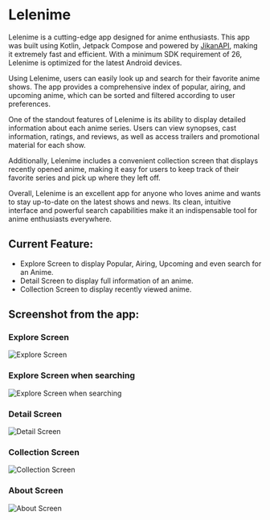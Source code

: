 # Lelenime

Lelenime is a cutting-edge app designed for anime enthusiasts. This app was built using Kotlin, Jetpack Compose and powered by [JikanAPI](https://github.com/jikan-me/jikan), making it extremely fast and efficient. With a minimum SDK requirement of 26, Lelenime is optimized for the latest Android devices.

Using Lelenime, users can easily look up and search for their favorite anime shows. The app provides a comprehensive index of popular, airing, and upcoming anime, which can be sorted and filtered according to user preferences.

One of the standout features of Lelenime is its ability to display detailed information about each anime series. Users can view synopses, cast information, ratings, and reviews, as well as access trailers and promotional material for each show.

Additionally, Lelenime includes a convenient collection screen that displays recently opened anime, making it easy for users to keep track of their favorite series and pick up where they left off.

Overall, Lelenime is an excellent app for anyone who loves anime and wants to stay up-to-date on the latest shows and news. Its clean, intuitive interface and powerful search capabilities make it an indispensable tool for anime enthusiasts everywhere.

## Current Feature:
- Explore Screen to display Popular, Airing, Upcoming and even search for an Anime.
- Detail Screen to display full information of an anime.
- Collection Screen to display recently viewed anime.

## Screenshot from the app:

### Explore Screen
![Explore Screen](https://firebasestorage.googleapis.com/v0/b/lelenime-2e595.appspot.com/o/explore-screen.jpg?alt=media&token=c0206e15-700f-4ef3-bbf1-52fc5f191a94)

### Explore Screen when searching
![Explore Screen when searching](https://firebasestorage.googleapis.com/v0/b/lelenime-2e595.appspot.com/o/explore-screen-searching.jpg?alt=media&token=0dcc2984-432f-41d2-a4b3-23d9bcfdeae3)


### Detail Screen
![Detail Screen](https://firebasestorage.googleapis.com/v0/b/lelenime-2e595.appspot.com/o/detail-screen.jpg?alt=media&token=9f09cc3c-d6b4-4448-95a5-f388fb5feb90)

### Collection Screen
![Collection Screen](https://firebasestorage.googleapis.com/v0/b/lelenime-2e595.appspot.com/o/collection-screen.jpg?alt=media&token=ffeada85-4113-4413-bc8e-11b8084c3549)

### About Screen
![About Screen](https://firebasestorage.googleapis.com/v0/b/lelenime-2e595.appspot.com/o/about-screen.jpg?alt=media&token=b78a46fb-927d-45c9-988d-9a96440a63d6)
